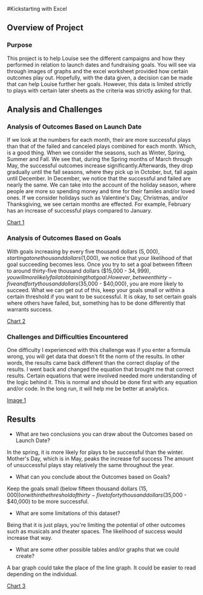 #Kickstarting with Excel

## Overview of Project

### Purpose

This project is to help Louise see the different campaigns and how they performed in relation to launch dates and fundraising goals. You will see via through images of graphs and the excel worksheet provided how certain outcomes play out. Hopefully, with the data given, a decision can be made that can help Louise further her goals. However, this data is limited strictly to plays with certain later sheets as the criteria was strictly asking for that.

## Analysis and Challenges

### Analysis of Outcomes Based on Launch Date
	
If we look at the numbers for each month, their are more successful plays than that of the failed and canceled plays combined for each month. Which, is a good thing. When we consider the seasons, such as Winter, Spring, Summer and Fall. We see that, during the Spring months of March through May, the successful outcomes 		increase significantly.Afterwards, they drop gradually until the fall seasons, where they pick up in October, but, fall again until December. In December, we notice that the successful and failed are nearly the same. We can take into the account of the holiday season, where people are more so spending money and time for their familes and/or loved ones. If we consider holidays such as Valentine's Day, Christmas, and/or Thanksgiving, we see certain months are effected. For example, February has an increase of successful plays compared to January. 
		
[Chart 1](https://github.com/Greekman12490/Module_1_Challenge/tree/main/Resources/Theater_Outcomes_vs_Launch.png/)
		
		
### Analysis of Outcomes Based on Goals

With goals increasing by every five thousand dollars ($5,000), starting at one thousand dollars ($1,000), we notice that your likelihood of that goal succeeding becomes less. Once you try to set a goal between fifteen to around thirty-five thousand dollars ($15,000 - $34,999), you will more likely fail at obtaining that goal. However, between thirty-five and forty thousand dollars ($35,000 - $40,000), you are more likely to succeed. What we can get out of this, keep your goals small or within a certain threshold if you want to be successful. It is okay, to set certain goals where others have failed, but, something has to be done differently that warrants success.
		
[Chart 2](https://github.com/Greekman12490/Module_1_Challenge/tree/main/Resources/Outcomes_vs_Goals.png/)
		
### Challenges and Difficulties Encountered

One difficulty I experienced with this challenge was if you enter a formula wrong, you will get data that doesn't fit the norm of the results. In other words, the results came back different than the correct display of the results. I went back and changed the equation that brought me that correct results. Certain equations that were involved needed more understanding of the logic behind it. This is normal and should be done first with any equation and/or code. In the long run, it will help me be better at analytics.
		
[Image 1](https://github.com/Greekman12490/Module_1_Challenge/tree/main/Resources/Potential_Error.png/)
		

## Results

- What are two conclusions you can draw about the Outcomes based on Launch Date?

In the spring, it is more likely for plays to be successful than the winter. Mother's Day, which is in May, peaks the increase fof success The amount of unsuccessful plays stay relatively the same throughout the year.

- What can you conclude about the Outcomes based on Goals?
	
Keep the goals small (below fifteen thousand dollars ($15,000)) or within the threshold of thirty-five to forty thousand dollars ($35,000 - $40,000)  to be more successful.

- What are some limitations of this dataset?
	
Being that it is just plays, you're limiting the potential of other outcomes such as musicals and theater spaces. The likelihood of success would increase that way.

- What are some other possible tables and/or graphs that we could create?
	
A bar graph could take the place of the line graph. It could be easier to read depending on the individual.
		
[Chart 3](https://github.com/Greekman12490/Module_1_Challenge/tree/main/Resources/Theater_Outcomes_vs_Launch_Bar_Graph.png/)
		
		
